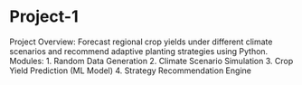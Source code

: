 # Project-1
Project Overview: Forecast regional crop yields under different climate scenarios and recommend adaptive planting strategies using Python. Modules: 1. Random Data Generation 2. Climate Scenario Simulation 3. Crop Yield Prediction (ML Model) 4. Strategy Recommendation Engine
